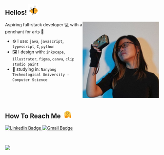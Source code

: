 ## Hellos! <img src= "assets/bee.gif" alt= "bee gif" height="35">

<img align="right" src="assets/Photo.jpg" alt="photo of myself!" height="250px">

Aspiring full-stack developer :computer: with a penchant for arts :art:

- ⚙️ I use: `java`, `javascript`, `typescript`, `C`, `python`
- :framed_picture: I design with: `inkscape`, `illustrator`, `figma`, `canva`, `clip studio paint`
- :school: studying in: `Nanyang Technological University - Computer Science`

<br><br><br>

## How To Reach Me ‎ <img src="assets/confused.gif" alt="confused-spinning" height="25px">

<div id="badges">
  <a href="https://www.linkedin.com/in/faybeata/">
    <img src="https://img.shields.io/badge/LinkedIn-blue?style=for-the-badge&logo=linkedin&logoColor=white" alt="LinkedIn Badge"/>
  </a>

  <a href="faybeata.k@gmail.com">
    <img src="https://img.shields.io/badge/Gmail-red?style=for-the-badge&logo=gmail&logoColor=white" alt="Gmail Badge"/>
  </a>
</div>

<br></br>
<img height="180em" src="https://github-readme-stats.vercel.app/api/top-langs/?username=ridermansb&layout=compact&langs_count=8"/>
<!--
**faybeez/faybeez** is a ✨ _special_ ✨ repository because its `README.md` (this file) appears on your GitHub profile.

Here are some ideas to get you started:
s
- 🔭 I’m currently working on ...
- 🌱 I’m currently learning ...
- 👯 I’m looking to collaborate on ...
- 🤔 I’m looking for help with ...
- 💬 Ask me about ...
- 📫 How to reach me: ...
- 😄 Pronouns: ...
- ⚡ Fun fact: ...
-->
